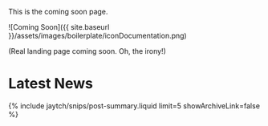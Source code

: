 This is the coming soon page.

![Coming Soon]({{ site.baseurl }}/assets/images/boilerplate/iconDocumentation.png)

(Real landing page coming soon. Oh, the irony!)

# **Latest News**

{% include jaytch/snips/post-summary.liquid limit=5 showArchiveLink=false %}